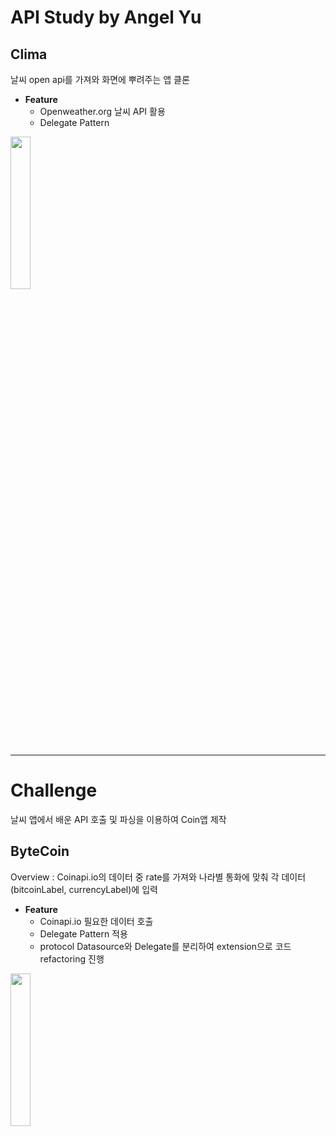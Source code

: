 # API Study by Angel Yu

## Clima
날씨 open api를 가져와 화면에 뿌려주는 앱 클론   
- **Feature**   
  * Openweather.org 날씨 API 활용
  * Delegate Pattern   

<img src = "https://user-images.githubusercontent.com/47841046/139540815-cb0b7882-1f58-4bdf-b050-efec812039a3.gif" width = "25%" heigth = "25%"></img><br/>

***

# Challenge
날씨 앱에서 배운 API 호출 및 파싱을 이용하여 Coin앱 제작

## ByteCoin
Overview : Coinapi.io의 데이터 중 rate를 가져와 나라별 통화에 맞춰 각 데이터(bitcoinLabel, currencyLabel)에 입력
- **Feature**
  * Coinapi.io 필요한 데이터 호출
  * Delegate Pattern 적용
  * protocol Datasource와 Delegate를 분리하여 extension으로 코드 refactoring 진행   

<img src = "https://user-images.githubusercontent.com/47841046/139540122-68190453-397c-4041-bfd7-da1dc21c8dd7.gif" width = "25%" heigth = "25%"></img><br/>




